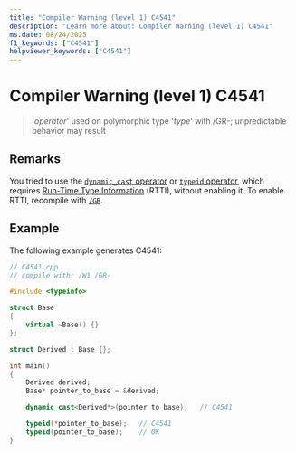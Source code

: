```yaml
---
title: "Compiler Warning (level 1) C4541"
description: "Learn more about: Compiler Warning (level 1) C4541"
ms.date: 08/24/2025
f1_keywords: ["C4541"]
helpviewer_keywords: ["C4541"]
---
```

# Compiler Warning (level 1) C4541

> '*operator*' used on polymorphic type '*type*' with /GR-; unpredictable behavior may result

## Remarks

You tried to use the [`dynamic_cast` operator](../../cpp/dynamic-cast-operator.md) or [`typeid` operator](../../cpp/typeid-operator.md), which requires [Run-Time Type Information](../../cpp/run-time-type-information.md) (RTTI), without enabling it. To enable RTTI, recompile with [`/GR`](../../build/reference/gr-enable-run-time-type-information.md).

## Example

The following example generates C4541:

```cpp
// C4541.cpp
// compile with: /W1 /GR-

#include <typeinfo>

struct Base
{
    virtual ~Base() {}
};

struct Derived : Base {};

int main()
{
    Derived derived;
    Base* pointer_to_base = &derived;

    dynamic_cast<Derived*>(pointer_to_base);   // C4541

    typeid(*pointer_to_base);   // C4541
    typeid(pointer_to_base);    // OK
}
```
